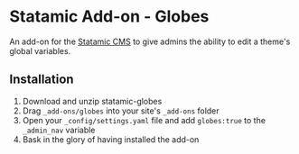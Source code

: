 Statamic Add-on - Globes
========================

An add-on for the [Statamic CMS](http://statamic.com/) to give admins the ability to edit a theme's global variables.  

Installation
------------

1. Download and unzip statamic-globes
2. Drag `_add-ons/globes` into your site's `_add-ons` folder
3. Open your `_config/settings.yaml` file and add `globes:true` to the `_admin_nav` variable
4. Bask in the glory of having installed the add-on


